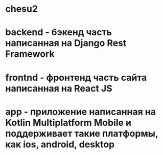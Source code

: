 # chesu2

# backend - бэкенд часть написанная на Django Rest Framework
>
# frontnd - фронтенд часть сайта написанная на React JS
>
# app - приложение написанная на Kotlin Multiplatform Mobile и поддерживает такие платформы, как ios, android, desktop
>